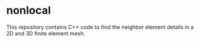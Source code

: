 # nonlocal
This repository contains C++ code to find the neighbor element details in a 2D and 3D finite element mesh.
